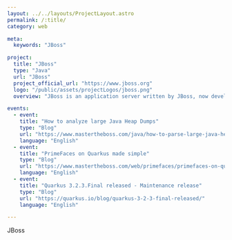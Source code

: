 ```yaml
---
layout: ../../layouts/ProjectLayout.astro
permalink: /:title/
category: web

meta:
  keywords: "JBoss"

project:
  title: "JBoss"
  type: "Java"
  url: "JBoss"
  project_official_url: "https://www.jboss.org"
  logo: "/public/assets/projectLogos/jboss.png"
  overview: "JBoss is an application server written by JBoss, now developed by Red Hat. JBoss is written in Java and implements the Java Platform, Enterprise Edition (Java EE) specification. It runs on multiple platforms."

events:
  - event:
    title: "How to analyze large Java Heap Dumps"
    type: "Blog"
    url: "https://www.mastertheboss.com/java/how-to-parse-large-java-heap-dumps/"
    language: "English"
  - event:
    title: "PrimeFaces on Quarkus made simple"
    type: "Blog"
    url: "https://www.mastertheboss.com/web/primefaces/primefaces-on-quarkus-made-simple/"
    language: "English"
  - event:
    title: "Quarkus 3.2.3.Final released - Maintenance release"
    type: "Blog"
    url: "https://quarkus.io/blog/quarkus-3-2-3-final-released/"
    language: "English"

---
```


<p>JBoss</p>
